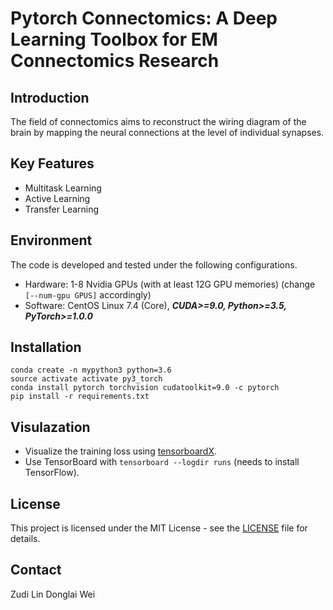 # Pytorch Connectomics: A Deep Learning Toolbox for EM Connectomics Research

## Introduction

The field of connectomics aims to reconstruct the wiring diagram of the brain by mapping the neural connections at the level of individual synapses.

## Key Features

- Multitask Learning
- Active Learning
- Transfer Learning

## Environment

The code is developed and tested under the following configurations.
- Hardware: 1-8 Nvidia GPUs (with at least 12G GPU memories) (change ```[--num-gpu GPUS]``` accordingly)
- Software: CentOS Linux 7.4 (Core), ***CUDA>=9.0, Python>=3.5, PyTorch>=1.0.0***

## Installation
```
conda create -n mypython3 python=3.6
source activate activate py3_torch
conda install pytorch torchvision cudatoolkit=9.0 -c pytorch
pip install -r requirements.txt
```

## Visulazation
* Visualize the training loss using [tensorboardX](https://github.com/lanpa/tensorboard-pytorch).
* Use TensorBoard with `tensorboard --logdir runs`  (needs to install TensorFlow).

## License
This project is licensed under the MIT License - see the [LICENSE](https://github.com/zudi-lin/pytorch_connectomics/blob/master/LICENSE) file for details.

## Contact
Zudi Lin
Donglai Wei
